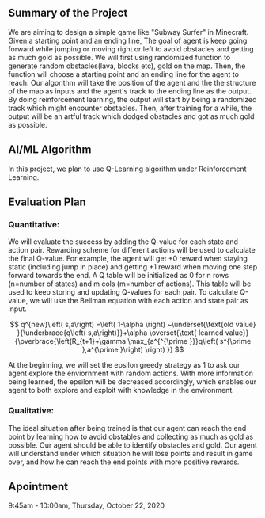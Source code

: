 ## Summary of the Project

We are aiming to design a simple game like "Subway Surfer" in Minecraft. Given a starting point and an ending line, The goal of agent is keep going forward while jumping or moving right or left to avoid obstacles and getting as much gold as possible. We will first using randomized function to generate random obstacles(lava, blocks etc), gold on the map. Then, the function will choose a starting point and an ending line for the agent to reach. Our algorithm will take the position of the agent and the the structure of the map as inputs and the agent's track to the ending line as the output. By doing reinforcement learning, the output will start by being a randomized track which might encounter obstacles. Then, after training for a while, the output will be an artful track which dodged obstacles and got as much gold as possible.

## AI/ML Algorithm

In this project, we plan to use Q-Learning algorithm under Reinforcement Learning. 


## Evaluation Plan

### Quantitative: 
We will evaluate the success by adding the Q-value for each state and action pair. Rewarding scheme for different actions will be used to calculate the final Q-value. For example, the agent will get +0 reward when staying static (including jump in place) and getting +1 reward when moving one step forward towards the end. A Q table will be initialized as 0 for n rows (n=number of states) and m cols (m=number of actions). This table will be used to keep storing and updating Q-values for each pair. To calculate Q-value, we will use the Bellman equation with each action and state pair as input. 

$$ q^{new}\left( s,a\right) =\left( 1-\alpha \right) ~\underset{\text{old value} }{\underbrace{q\left( s,a\right)}}+\alpha \overset{\text{ learned value}}{\overbrace{\left(R_{t+1}+\gamma \max_{a^{^{\prime }}}q\left( s^{\prime },a^{\prime }\right) \right) }} $$

At the beginning, we will set the epsilon greedy strategy as 1 to ask our agent explore the enviornment with random actions. With more information being learned, the epsilon will be decreased accordingly, which enables our agent to both explore and exploit with knowledge in the environment. 

### Qualitative:
The ideal situation after being trained is that our agent can reach the end point by learning how to avoid obstables and collecting as much as gold as possible. Our agent should be able to identify obstacles and gold. Our agent will understand under which situation he will lose points and result in game over, and how he can reach the end points with more positive rewards. 

## Apointment

9:45am - 10:00am, Thursday, October 22, 2020
